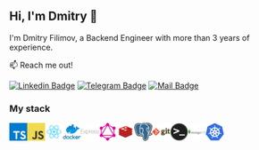 ## Hi, I'm Dmitry 👋

I'm Dmitry Filimov, a Backend Engineer with more than 3 years of experience.

:mailbox: Reach me out!

[![Linkedin Badge](https://img.shields.io/badge/-Dmitry_Filimov-0e76a8?style=flat&labelColor=0e76a8&logo=linkedin&logoColor=white)](https://www.linkedin.com/in/dmitry-filimov-a46835324/) 
[![Telegram Badge](https://img.shields.io/badge/-@knaus94-229ed9?style=flat&labelColor=229ed9&logo=telegram&logoColor=white)](https://t.me/knaus94) 
[![Mail Badge](https://img.shields.io/badge/-Dmitry_Filimov-c0392b?style=flat&labelColor=c0392b&logo=gmail&logoColor=white)](mailto:d1.filimov@gmail.com)

### My stack

<img align="left" alt="TypeScript" width="32px" src="https://raw.githubusercontent.com/github/explore/80688e429a7d4ef2fca1e82350fe8e3517d3494d/topics/typescript/typescript.png" />
<img align="left" alt="JavaScript" width="32px" src="https://raw.githubusercontent.com/github/explore/80688e429a7d4ef2fca1e82350fe8e3517d3494d/topics/javascript/javascript.png" />
<img align="left" alt="React" width="32px" src="https://raw.githubusercontent.com/github/explore/80688e429a7d4ef2fca1e82350fe8e3517d3494d/topics/react/react.png" />
<img align="left" alt="Docker" width="32px" src="https://raw.githubusercontent.com/github/explore/01ea2a586e5da744792d0ccfce2f68b861f29301/topics/docker/docker.png" />
<img align="left" alt="Express" width="32px" src="https://raw.githubusercontent.com/github/explore/01ea2a586e5da744792d0ccfce2f68b861f29301/topics/express/express.png" />
<img align="left" alt="GraphQL" width="32px" src="https://raw.githubusercontent.com/github/explore/01ea2a586e5da744792d0ccfce2f68b861f29301/topics/graphql/graphql.png" />
<img align="left" alt="Redis" width="32px" src="https://raw.githubusercontent.com/github/explore/01ea2a586e5da744792d0ccfce2f68b861f29301/topics/redis/redis.png" />
<img align="left" alt="PostgreSQL" width="32px" src="https://raw.githubusercontent.com/github/explore/01ea2a586e5da744792d0ccfce2f68b861f29301/topics/postgresql/postgresql.png" />
<img align="left" alt="Git" width="32px" src="https://raw.githubusercontent.com/github/explore/01ea2a586e5da744792d0ccfce2f68b861f29301/topics/git/git.png" />
<img align="left" alt="Terminal" width="32px" src="https://raw.githubusercontent.com/github/explore/01ea2a586e5da744792d0ccfce2f68b861f29301/topics/terminal/terminal.png" />
<img align="left" alt="MongoDB" width="32px" src="https://raw.githubusercontent.com/github/explore/01ea2a586e5da744792d0ccfce2f68b861f29301/topics/mongodb/mongodb.png" />
<img align="left" alt="Kubernetes" width="32px" src="https://raw.githubusercontent.com/github/explore/01ea2a586e5da744792d0ccfce2f68b861f29301/topics/kubernetes/kubernetes.png" />


